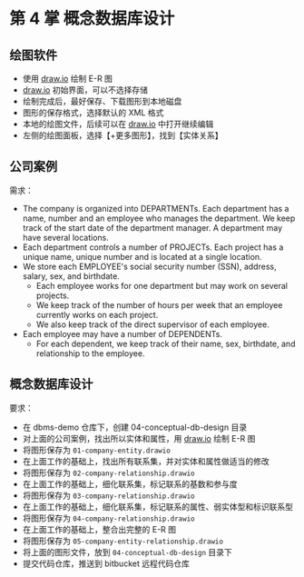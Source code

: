 # 第 4 掌 概念数据库设计

## 绘图软件

- 使用 [draw.io][draw_io_url] 绘制 E-R 图
- [draw.io][draw_io_url] 初始界面，可以不选择存储
- 绘制完成后，最好保存、下载图形到本地磁盘
- 图形的保存格式，选择默认的 XML 格式
- 本地的绘图文件，后续可以在 [draw.io][draw_io_url] 中打开继续编辑
- 左侧的绘图面板，选择【+更多图形】，找到【实体关系】

## 公司案例

需求：

- The company is organized into DEPARTMENTs. Each department has a name, number and an employee who manages the department. We keep track of the start date of the department manager. A department may have several locations.
- Each department controls a number of PROJECTs. Each project has a unique name, unique number and is located at a single location.
- We store each EMPLOYEE's social security number (SSN), address, salary, sex, and birthdate.
  - Each employee works for one department but may work on several projects.
  - We keep track of the number of hours per week that an employee currently works on each project.
  - We also keep track of the direct supervisor of each employee.
- Each employee may have a number of DEPENDENTs.
  - For each dependent, we keep track of their name, sex, birthdate, and relationship to the employee.

## 概念数据库设计

要求：

- 在 dbms-demo 仓库下，创建 04-conceptual-db-design 目录
- 对上面的公司案例，找出所以实体和属性，用 [draw.io][draw_io_url] 绘制 E-R 图
- 将图形保存为 `01-company-entity.drawio`
- 在上面工作的基础上，找出所有联系集，并对实体和属性做适当的修改
- 将图形保存为 `02-company-relationship.drawio`
- 在上面工作的基础上，细化联系集，标记联系的基数和参与度
- 将图形保存为 `03-company-relationship.drawio`
- 在上面工作的基础上，细化联系集，标记联系的属性、弱实体型和标识联系型
- 将图形保存为 `04-company-relationship.drawio`
- 在上面工作的基础上，整合出完整的 E-R 图
- 将图形保存为 `05-company-entity-relationship.drawio`
- 将上面的图形文件，放到 `04-conceptual-db-design` 目录下
- 提交代码仓库，推送到 bitbucket 远程代码仓库

<!-- url link -->
[draw_io_url]: https://draw.io

